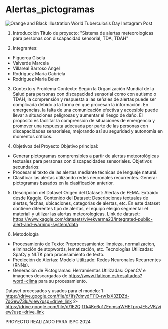 # Alertas_pictogramas

![Orange and Black Illustration World Tuberculosis Day Instagram Post](https://github.com/Ghisbe/Alertas_pictogramas/assets/106556579/a73b5b29-6321-41a7-bf4c-f5ef4b60a894)


1. Introducción
Título de proyecto: "Sistema de alertas meteorologicas para personas con discapacidad sensorial, TDA, TDAH"

2. Integrantes:
- Figueroa	Gisela 
- Valverde	Marcela
- Villareal Barroso	Angel
- Rodriguez	Maria Gabriela
- Rodriguez	Maria Belen

3. Contexto y Problema
Contexto:
Según la Organización Mundial de la Salud para personas con discapacidad sensorial como con autismo o TDAH, la comprensión y respuesta a las señales de alertas puede ser complicada debido a la forma en que procesan la información. En emergencias, la falta de una comunicación efectiva y accesible puede llevar a situaciones peligrosas y aumentar el riesgo de daño.
El propósito es facilitar la comprensión de situaciones de emergencia y promover una respuesta adecuada por parte de las personas con discapacidades sensoriales, mejorando así su seguridad y autonomía en momentos críticos.

4. Objetivos del Proyecto
Objetivo principal:
- Generar pictogramas comprensibles a partir de alertas meteorológicas textuales para personas con discapacidades sensoriales.
Objetivos secundarios:
- Procesar el texto de las alertas mediante técnicas de lenguaje natural.
- Clasificar las alertas utilizando redes neuronales recurrentes.
  Generar pictogramas basados en la clasificación anterior.

5. Descripción del Dataset
Origen del Dataset: Alertas de FEMA. Extraido desde Kaggle.
Contenido del Dataset: Descripciones textuales de alertas, fechas, ubicaciones, categorías de alertas, etc.
En este dataset contiene diferentes tipo de alertas, el equipo eleigio segmentar el materiall y utilizar las alertas meteorologicas.
Link de dataset: https://www.kaggle.com/datasets/vivekvarma23/integrated-public-alert-and-warning-system/data

6. Metodología
- Procesamiento de Texto:
Preprocesamiento: limpieza, normalizacion, eliminación de stopwords, lematización, etc.
Tecnologías Utilizadas: SpaCy y NLTK para procesamiento de texto.
- Predicción de Alertas:
Modelo Utilizado: Redes Neuronales Recurrentes (RNNs).
- Generación de Pictogramas:
Herramientas Utilizadas: OpenCV e imagenes descargadas de https://www.flaticon.es/resultados?word=clima para su procesamiento.

Dataset procesados y usados para el modelo:
1- https://drive.google.com/file/d/1fs7dmydF11O-rw1xX3ZDZd-7dGew73lu/view?usp=drive_link
2- https://drive.google.com/file/d/1E2QjfTk4Ke6u1ZEnmsqWHETproJE5zVK/view?usp=drive_link

PROYECTO REALIZADO PARA ISPC 2024

